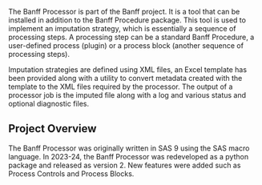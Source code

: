 The Banff Processor is part of the Banff project. It is a tool that can be installed in addition to the Banff Procedure package. This tool is used to implement an imputation strategy, which is essentially a sequence of processing steps. A processing step can be a standard Banff Procedure, a user-defined process (plugin) or a process block (another sequence of processing steps). 

Imputation strategies are defined using XML files, an Excel template has been provided along with a utility to convert metadata created with the template to the XML files required by the processor. The output of a processor job is the imputed file along with a log and various status and optional diagnostic files.

## Project Overview

The Banff Processor was originally written in SAS 9 using the SAS macro language. In 2023-24, the Banff Processor was redeveloped as a python package and released as version 2. New features were added such as Process Controls and Process Blocks.

